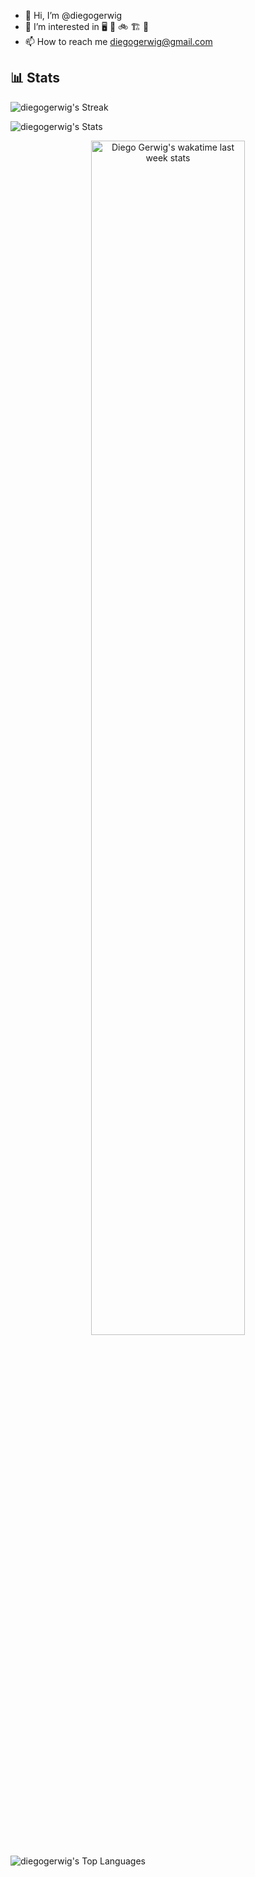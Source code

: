 - 👋 Hi, I’m @diegogerwig
- 👀 I’m interested in 🖥 🐶 🚲 🏗 🔭
- 📫 How to reach me diegogerwig@gmail.com

## **📊 Stats**



![diegogerwig's Streak](https://github-readme-streak-stats.herokuapp.com/?user=diegogerwig&theme=vue-dark&hide_border=false)

![diegogerwig's Stats](https://github-readme-stats.vercel.app/api?username=diegogerwig&theme=vue-dark&show_icons=true&hide_border=false&count_private=true)

<!--START_SECTION:waka-->
<!--END_SECTION:waka-->
<div align="center" style="text-align:center">
    <a href="https://wakatime.com/@Josee9988">
        <img width="70%" src="https://github-readme-stats.vercel.app/api/wakatime?username=diegogerwig&hide_progress=false&layout=compact&custom_title=Wakatime%20last%20week%20Stats"
            alt="Diego Gerwig's wakatime last week stats">
    </a>
</div>

![diegogerwig's Top Languages](https://github-readme-stats.vercel.app/api/top-langs/?username=diegogerwig&theme=vue-dark&show_icons=true&hide_border=false&layout=compact)


<!---
DiegoGerwig/DiegoGerwig is a ✨ special ✨ repository because its `README.md` (this file) appears on your GitHub profile.
You can click the Preview link to take a look at your changes.
--->
